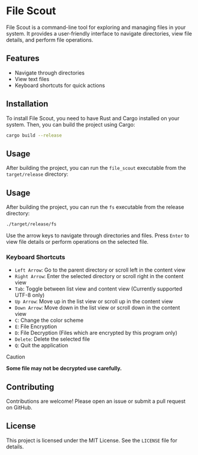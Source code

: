 # File Scout

File Scout is a command-line tool for exploring and managing files in your system. It provides a user-friendly interface to navigate directories, view file details, and perform file operations.

## Features 

- Navigate through directories
- View text files
- Keyboard shortcuts for quick actions

## Installation

To install File Scout, you need to have Rust and Cargo installed on your system. Then, you can build the project using Cargo:

```sh
cargo build --release
```
## Usage

After building the project, you can run the `file_scout` executable from the `target/release` directory:

## Usage

After building the project, you can run the `fs` executable from the release directory:

```sh
./target/release/fs
```

Use the arrow keys to navigate through directories and files. Press `Enter` to view file details or perform operations on the selected file.

### Keyboard Shortcuts

- `Left Arrow`: Go to the parent directory or scroll left in the content view
- `Right Arrow`: Enter the selected directory or scroll right in the content view
- `Tab`: Toggle between list view and content view (Currently supported UTF-8 only)
- `Up Arrow`: Move up in the list view or scroll up in the content view
- `Down Arrow`: Move down in the list view or scroll down in the content view
- `C`: Change the color scheme
- `E`: File Encryption
- `D`: File Decryption (Files which are encrypted by this program only)
- `Delete`: Delete the selected file
- `Q`: Quit the application
  
> [!CAUTION]
> **Some file may not be decrypted use carefully.**

## Contributing
Contributions are welcome! Please open an issue or submit a pull request on GitHub.

## License

This project is licensed under the MIT License. See the `LICENSE` file for details.

